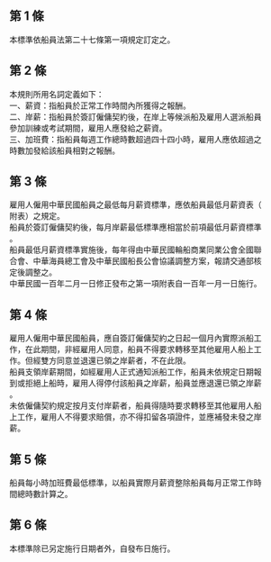 第 1 條
-------
本標準依船員法第二十七條第一項規定訂定之。

第 2 條
-------
本規則所用名詞定義如下：  
一、薪資：指船員於正常工作時間內所獲得之報酬。  
二、岸薪：指船員於簽訂僱傭契約後，在岸上等候派船及雇用人選派船員  
    參加訓練或考試期間，雇用人應發給之薪資。  
三、加班費：指船員每週工作總時數超過四十四小時，雇用人應依超過之  
    時數加發給該船員相對之報酬。

第 3 條
-------
雇用人僱用中華民國船員之最低每月薪資標準，應依船員最低月薪資表（  
附表）之規定。  
船員於簽訂僱傭契約後，每月岸薪最低標準應相當於前項最低月薪資標準  
。  
船員最低月薪資標準實施後，每年得由中華民國輪船商業同業公會全國聯  
合會、中華海員總工會及中華民國船長公會協議調整方案，報請交通部核  
定後調整之。  
中華民國一百年二月一日修正發布之第一項附表自一百年一月一日施行。

第 4 條
-------
雇用人僱用中華民國船員，應自簽訂僱傭契約之日起一個月內實際派船工  
作，在此期間，非經雇用人同意，船員不得要求轉移至其他雇用人船上工  
作。但經雙方同意並退還已領之岸薪者，不在此限。  
船員支領岸薪期間，如經雇用人正式通知派船工作，船員未依規定日期報  
到或拒絕上船時，雇用人得停付該船員之岸薪，船員並應退還已領之岸薪  
。  
未依僱傭契約規定按月支付岸薪者，船員得隨時要求轉移至其他雇用人船  
上工作，雇用人不得要求賠償，亦不得扣留各項證件，並應補發未發之岸  
薪。

第 5 條
-------
船員每小時加班費最低標準，以船員實際月薪資整除船員每月正常工作時  
間總時數計算之。

第 6 條
-------
本標準除已另定施行日期者外，自發布日施行。

